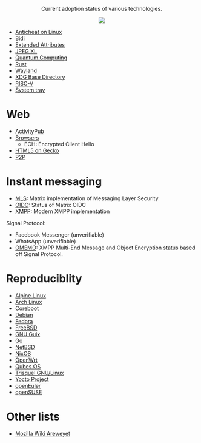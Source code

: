 <!-- vim: set tw=0: -->
<p align="center">Current adoption status of various technologies.</p>
<p align="center"><a href="https://awesome.re" target="_blank"><img src="https://awesome.re/badge-flat.svg"></a></p>

* [Anticheat on Linux](https://areweanticheatyet.com/)
* [Bidi](https://wiki.archlinux.org/title/Bidirectional_text#Support)
* [Extended Attributes](https://wiki.archlinux.org/title/Extended_attributes#Software)
* [JPEG XL](https://avidseeker.github.io/jxl/)
* [Quantum Computing](https://arewequantumyet.github.io/)
* [Rust](https://github.com/UgurcanAkkok/AreWeRustYet)
* [Wayland](https://arewewaylandyet.com/)
* [XDG Base Directory](https://wiki.archlinux.org/title/XDG_Base_Directory#Support)
* [RISC-V](https://github.com/xmpf/awesome-risc-v)
* [System tray](https://wiki.archlinux.org/title/System_tray#Support)

# Web
* [ActivityPub](https://github.com/BasixKOR/awesome-activitypub)
* [Browsers](https://privacytests.org/)
	+ ECH: Encrypted Client Hello
* [HTML5 on Gecko](https://wiki.mozilla.org/Platform/AreWeFunYet)
* [P2P](https://arewedistributedyet.com/)

# Instant messaging
* [MLS](https://arewemlsyet.com/): Matrix implementation of Messaging Layer Security
* [OIDC](https://areweoidcyet.com/): Status of Matrix OIDC
* [XMPP](https://docs.modernxmpp.org/client/protocol/): Modern XMPP implementation

Signal Protocol:
* Facebook Messenger (unverifiable)
* WhatsApp (unverifiable)
* [OMEMO](https://omemo.top/): XMPP Multi-End Message and Object Encryption status based off Signal Protocol.

# Reproduciblity
* [Alpine Linux](https://tests.reproducible-builds.org/alpine/alpine.html)
* [Arch Linux](https://reproducible.archlinux.org/)
* [Coreboot](https://tests.reproducible-builds.org/coreboot/)
* [Debian](https://tests.reproducible-builds.org/debian/reproducible.html)
* [Fedora](https://pagure.io/fedora-reproducible-builds/project)
* [FreeBSD](https://tests.reproducible-builds.org/freebsd/)
* [GNU Guix](https://data.guix.gnu.org/repository/1/branch/master/latest-processed-revision/package-reproducibility)
* [Go](https://reproducible.nixos.org/)
* [NetBSD](https://tests.reproducible-builds.org/netbsd/)
* [NixOS](https://reproducible.nixos.org/)
* [OpenWrt](https://tests.reproducible-builds.org/openwrt/)
* [Qubes OS](https://qubesos.gitlab.io/qubes-g2g-report/)
* [Trisquel GNU/Linux](https://gitlab.com/debdistutils/reproduce/trisquel/)
* [Yocto Project](https://www.yoctoproject.org/reproducible-build-results/)
* [openEuler](https://reproducible-builds.openeuler.org/)
* [openSUSE](http://rb.zq1.de/compare.factory/)

# Other lists
* [Mozilla Wiki Areweyet](https://wiki.mozilla.org/Areweyet)
